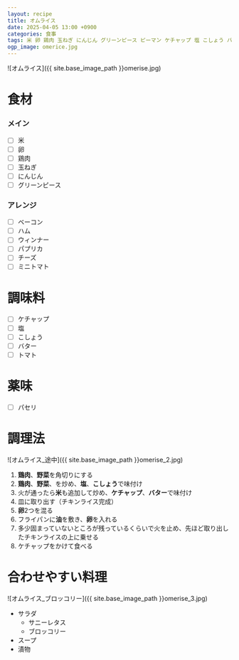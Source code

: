 ```yaml
---
layout: recipe
title: オムライス
date: 2025-04-05 13:00 +0900
categories: 食事
tags: 米 卵 鶏肉 玉ねぎ にんじん グリーンピース ピーマン ケチャップ 塩 こしょう バター 洋食 主食
ogp_image: omerice.jpg
---
```

![オムライス]({{ site.base_image_path }}omerise.jpg)

# 食材
### メイン
- [ ] 米
- [ ] 卵
- [ ] 鶏肉
- [ ] 玉ねぎ
- [ ] にんじん
- [ ] グリーンピース

### アレンジ
- [ ] ベーコン
- [ ] ハム
- [ ] ウィンナー
- [ ] パプリカ
- [ ] チーズ
- [ ] ミニトマト

# 調味料
- [ ] ケチャップ
- [ ] 塩
- [ ] こしょう
- [ ] バター
- [ ] トマト

# 薬味
- [ ] パセリ

# 調理法
![オムライス_途中]({{ site.base_image_path }}omerise_2.jpg)

1. **鶏肉**、**野菜**を角切りにする
2. **鶏肉**、**野菜**、を炒め、**塩**、**こしょう**で味付け
3. 火が通ったら**米**も追加して炒め、**ケチャップ**、**バター**で味付け
4. 皿に取り出す（チキンライス完成）
5. **卵**2つを混る
6. フライパンに**油**を敷き、**卵**を入れる
7. 多少固まっていないところが残っているくらいで火を止め、先ほど取り出したチキンライスの上に乗せる
8. ケチャップをかけて食べる

# 合わせやすい料理
![オムライス_ブロッコリー]({{ site.base_image_path }}omerise_3.jpg)
- サラダ
  - サニーレタス
  - ブロッコリー
- スープ
- 漬物